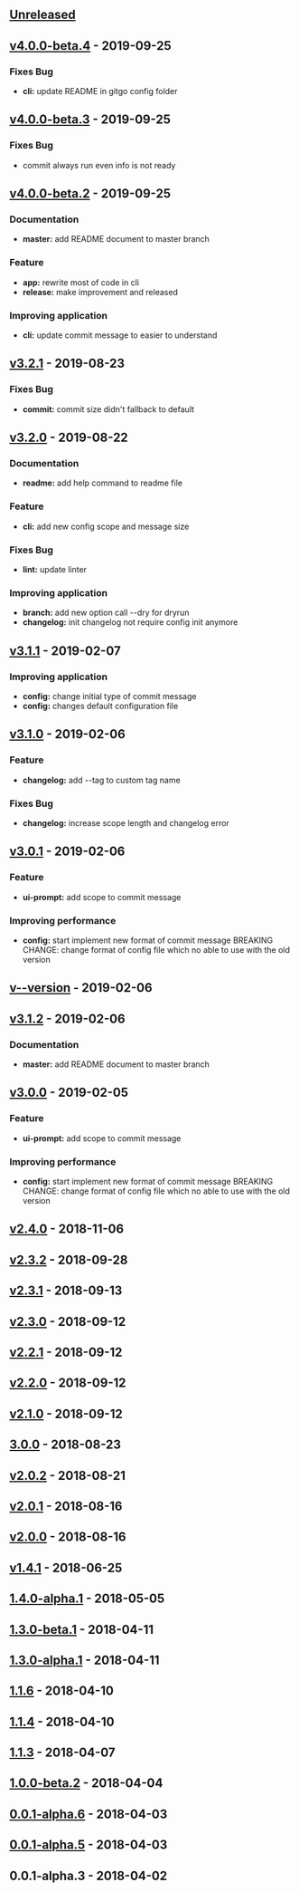 <a name="unreleased"></a>
## [Unreleased]

<a name="v4.0.0-beta.4"></a>
## [v4.0.0-beta.4] - 2019-09-25
### Fixes Bug
- **cli:** update README in gitgo config folder


<a name="v4.0.0-beta.3"></a>
## [v4.0.0-beta.3] - 2019-09-25
### Fixes Bug
- commit always run even info is not ready


<a name="v4.0.0-beta.2"></a>
## [v4.0.0-beta.2] - 2019-09-25
### Documentation
- **master:** add README document to master branch

### Feature
- **app:** rewrite most of code in cli
- **release:** make improvement and released

### Improving application
- **cli:** update commit message to easier to understand


<a name="v3.2.1"></a>
## [v3.2.1] - 2019-08-23
### Fixes Bug
- **commit:** commit size didn't fallback to default


<a name="v3.2.0"></a>
## [v3.2.0] - 2019-08-22
### Documentation
- **readme:** add help command to readme file

### Feature
- **cli:** add new config scope and message size

### Fixes Bug
- **lint:** update linter

### Improving application
- **branch:** add new option call --dry for dryrun
- **changelog:** init changelog not require config init anymore


<a name="v3.1.1"></a>
## [v3.1.1] - 2019-02-07
### Improving application
- **config:** change initial type of commit message
- **config:** changes default configuration file


<a name="v3.1.0"></a>
## [v3.1.0] - 2019-02-06
### Feature
- **changelog:** add --tag to custom tag name

### Fixes Bug
- **changelog:** increase scope length and changelog error


<a name="v3.0.1"></a>
## [v3.0.1] - 2019-02-06
### Feature
- **ui-prompt:** add scope to commit message

### Improving performance
- **config:** start implement new format of commit message BREAKING CHANGE: change format of config file which no able to use with the old version


<a name="v--version"></a>
## [v--version] - 2019-02-06

<a name="v3.1.2"></a>
## [v3.1.2] - 2019-02-06
### Documentation
- **master:** add README document to master branch


<a name="v3.0.0"></a>
## [v3.0.0] - 2019-02-05
### Feature
- **ui-prompt:** add scope to commit message

### Improving performance
- **config:** start implement new format of commit message BREAKING CHANGE: change format of config file which no able to use with the old version


<a name="v2.4.0"></a>
## [v2.4.0] - 2018-11-06

<a name="v2.3.2"></a>
## [v2.3.2] - 2018-09-28

<a name="v2.3.1"></a>
## [v2.3.1] - 2018-09-13

<a name="v2.3.0"></a>
## [v2.3.0] - 2018-09-12

<a name="v2.2.1"></a>
## [v2.2.1] - 2018-09-12

<a name="v2.2.0"></a>
## [v2.2.0] - 2018-09-12

<a name="v2.1.0"></a>
## [v2.1.0] - 2018-09-12

<a name="3.0.0"></a>
## [3.0.0] - 2018-08-23

<a name="v2.0.2"></a>
## [v2.0.2] - 2018-08-21

<a name="v2.0.1"></a>
## [v2.0.1] - 2018-08-16

<a name="v2.0.0"></a>
## [v2.0.0] - 2018-08-16

<a name="v1.4.1"></a>
## [v1.4.1] - 2018-06-25

<a name="1.4.0-alpha.1"></a>
## [1.4.0-alpha.1] - 2018-05-05

<a name="1.3.0-beta.1"></a>
## [1.3.0-beta.1] - 2018-04-11

<a name="1.3.0-alpha.1"></a>
## [1.3.0-alpha.1] - 2018-04-11

<a name="1.1.6"></a>
## [1.1.6] - 2018-04-10

<a name="1.1.4"></a>
## [1.1.4] - 2018-04-10

<a name="1.1.3"></a>
## [1.1.3] - 2018-04-07

<a name="1.0.0-beta.2"></a>
## [1.0.0-beta.2] - 2018-04-04

<a name="0.0.1-alpha.6"></a>
## [0.0.1-alpha.6] - 2018-04-03

<a name="0.0.1-alpha.5"></a>
## [0.0.1-alpha.5] - 2018-04-03

<a name="0.0.1-alpha.3"></a>
## 0.0.1-alpha.3 - 2018-04-02

[Unreleased]: https://github.com/kamontat/gitgo/compare/v4.0.0-beta.4...HEAD
[v4.0.0-beta.4]: https://github.com/kamontat/gitgo/compare/v4.0.0-beta.3...v4.0.0-beta.4
[v4.0.0-beta.3]: https://github.com/kamontat/gitgo/compare/v4.0.0-beta.2...v4.0.0-beta.3
[v4.0.0-beta.2]: https://github.com/kamontat/gitgo/compare/v3.2.1...v4.0.0-beta.2
[v3.2.1]: https://github.com/kamontat/gitgo/compare/v3.2.0...v3.2.1
[v3.2.0]: https://github.com/kamontat/gitgo/compare/v3.1.1...v3.2.0
[v3.1.1]: https://github.com/kamontat/gitgo/compare/v3.1.0...v3.1.1
[v3.1.0]: https://github.com/kamontat/gitgo/compare/v3.0.1...v3.1.0
[v3.0.1]: https://github.com/kamontat/gitgo/compare/v--version...v3.0.1
[v--version]: https://github.com/kamontat/gitgo/compare/v3.1.2...v--version
[v3.1.2]: https://github.com/kamontat/gitgo/compare/v3.0.0...v3.1.2
[v3.0.0]: https://github.com/kamontat/gitgo/compare/v2.4.0...v3.0.0
[v2.4.0]: https://github.com/kamontat/gitgo/compare/v2.3.2...v2.4.0
[v2.3.2]: https://github.com/kamontat/gitgo/compare/v2.3.1...v2.3.2
[v2.3.1]: https://github.com/kamontat/gitgo/compare/v2.3.0...v2.3.1
[v2.3.0]: https://github.com/kamontat/gitgo/compare/v2.2.1...v2.3.0
[v2.2.1]: https://github.com/kamontat/gitgo/compare/v2.2.0...v2.2.1
[v2.2.0]: https://github.com/kamontat/gitgo/compare/v2.1.0...v2.2.0
[v2.1.0]: https://github.com/kamontat/gitgo/compare/3.0.0...v2.1.0
[3.0.0]: https://github.com/kamontat/gitgo/compare/v2.0.2...3.0.0
[v2.0.2]: https://github.com/kamontat/gitgo/compare/v2.0.1...v2.0.2
[v2.0.1]: https://github.com/kamontat/gitgo/compare/v2.0.0...v2.0.1
[v2.0.0]: https://github.com/kamontat/gitgo/compare/v1.4.1...v2.0.0
[v1.4.1]: https://github.com/kamontat/gitgo/compare/1.4.0-alpha.1...v1.4.1
[1.4.0-alpha.1]: https://github.com/kamontat/gitgo/compare/1.3.0-beta.1...1.4.0-alpha.1
[1.3.0-beta.1]: https://github.com/kamontat/gitgo/compare/1.3.0-alpha.1...1.3.0-beta.1
[1.3.0-alpha.1]: https://github.com/kamontat/gitgo/compare/1.1.6...1.3.0-alpha.1
[1.1.6]: https://github.com/kamontat/gitgo/compare/1.1.4...1.1.6
[1.1.4]: https://github.com/kamontat/gitgo/compare/1.1.3...1.1.4
[1.1.3]: https://github.com/kamontat/gitgo/compare/1.0.0-beta.2...1.1.3
[1.0.0-beta.2]: https://github.com/kamontat/gitgo/compare/0.0.1-alpha.6...1.0.0-beta.2
[0.0.1-alpha.6]: https://github.com/kamontat/gitgo/compare/0.0.1-alpha.5...0.0.1-alpha.6
[0.0.1-alpha.5]: https://github.com/kamontat/gitgo/compare/0.0.1-alpha.3...0.0.1-alpha.5

